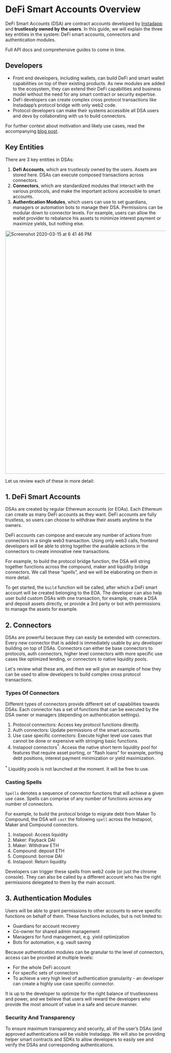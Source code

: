 # DeFi Smart Accounts Overview
DeFi Smart Accounts (DSA) are contract accounts developed by [Instadapp](http://instadapp.io) and **trustlessly owned by the users**. In this guide, we will explain the three key entities in the system: DeFi smart accounts, connectors and authentication modules. 

Full API docs and comprehensive guides to come in time.

## Developers

- Front end developers, including wallets, can build DeFi and smart wallet capabilities on top of their existing products. As new modules are added to the ecosystem, they can extend their DeFi capabilities and business model without the need for any smart contract or security expertise. 
- DeFi developers can create complex cross protocol transactions like Instadapp’s protocol bridge with only web2 code. 
- Protocol developers can make their systems accessible all DSA users and devs by collaborating with us to build connectors.

For further context about motivation and likely use cases, read the accompanying [blog post](https://blog.instadapp.io/defi-smart-accounts/).

## Key Entities
There are 3 key entities in DSAs:

1. **Defi Accounts**, which are trustlessly owned by the users. Assets are stored here. DSAs can execute composed transactions across connectors.
2. **Connectors**, which are standardized modules that interact with the various protocols, and make the important actions accessible to smart accounts. 
3. **Authentication Modules**, which users can use to set guardians, managers or automation bots to manage their DSA. Permissions can be modular down to connector levels. For example, users can allow the wallet provider to rebalance his assets to minimize interest payment or maximize yields, but nothing else. 

<img width="763" alt="Screenshot 2020-03-15 at 6 41 46 PM" src="https://user-images.githubusercontent.com/173707/76699907-d7f9aa80-66ec-11ea-8bb1-d7d508ef44e0.png">

Let us review each of these in more detail:

## 1. DeFi Smart Accounts
DSAs are created by regular Ethereum accounts (or EOAs). Each Ethereum can create as many DeFi accounts as they want. DeFi accounts are fully trustless, so users can choose to withdraw their assets anytime to the owners.

DeFi accounts can compose and execute any number of actions from connectors in a single web3 transaction. Using only web3 calls, frontend developers will be able to string together the available actions in the connectors to create innovative new transactions.

For example, to build the protocol bridge function, the DSA will string together functions across the compound, maker and liquidity bridge connectors. We call these “spells”, and we will be elaborating on them in more detail.

To get started, the `build` function will be called, after which a DeFi smart account will be created belonging to the EOA. The developer can also help user build custom DSAs with one transaction, for example, create a DSA and deposit assets directly, or provide a 3rd party or bot with permissions to manage the assets for example.

## 2. Connectors
DSAs are powerful because they can easily be extended with connectors. Every new connector that is added is immediately usable by any developer building on top of DSAs. Connectors can either be base connectors to protocols, auth connectors, higher level connectors with more specific use cases like optimized lending, or connectors to native liquidity pools. 

Let's review what these are, and then we will give an example of how they can be used to allow developers to build complex cross protocol transactions. 

### Types Of Connectors
Different types of connectors provide different set of capabilities towards DSAs. Each connector has a set of functions that can be executed by the DSA owner or managers (depending on authentication settings).

1. Protocol connectors: Access key protocol functions directly. 
2. Auth connectors: Update permissions of the smart accounts.
3. Use case specific connectors: Execute higher level use cases that cannot be done or expensive with stringing basic functions. 
4. Instapool connectors<sup>*</sup>: Access the native short term liquidity pool for features that require asset porting, or "flash loans" for example, porting debt positions, interest payment minimization or yield maximization. 

<sup>*</sup> Liquidity pools is not launched at the moment. It will be free to use.

### Casting Spells

`Spells` denotes a sequence of connector functions that will achieve a given use case. Spells can comprise of any number of functions across any number of connectors. 

For example, to build the protocol bridge to migrate debt from Maker To  Compound, the DSA will `cast` the following `spell` across the Instapool, Maker and Compound connectors.

1. Instapool: Access liquidity
2. Maker: Payback DAI 
3. Maker: Withdraw ETH 
4. Compound: deposit ETH 
5. Compound: borrow DAI 
6. Instapool: Return liquidity

Developers can trigger these spells from web2 code (or just the chrome console). They can also be called by a different account who has the right permissions delegated to them by the main account. 

## 3. Authentication Modules

Users will be able to grant permissions to other accounts to serve specific functions on behalf of them. These functions includes, but is not limited to:

- Guardians for account recovery
- Co-owner for shared admin management
- Managers for fund management, e.g. yield optimization 
- Bots for automation, e.g. vault saving 

Because authentication modules can be granular to the level of connectors, access can be provided at multiple levels: 
- For the whole DeFi account 
- For specific sets of connectors 
- To achieve a very high level of authentication granularity - an developer can create a highly use case specific connector.

It is up to the developer to optimize for the right balance of trustlessness and power, and we believe that users will reward the developers who provide the most amount of value in a safe and secure manner.


### Security And Transparency
To ensure maximum transparency and security, all of the user’s DSAs (and approved authentications will be visible Instadapp. We will also be providing helper smart contracts and SDKs to allow developers to easily see and verify the DSAs and corresponding authentications. 
